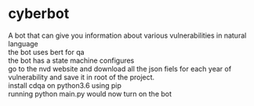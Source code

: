 # cyberbot
A bot that can give you information about various vulnerabilities in natural language<br />
the bot uses bert for qa <br />
the bot has a state machine configures<br />
go to the nvd website and download all the json fiels for each year of vulnerability and save it in root of the project.
<br />
install cdqa on python3.6 using pip<br />
running python main.py would now turn on the bot
